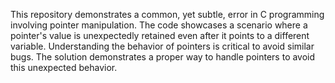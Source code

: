 This repository demonstrates a common, yet subtle, error in C programming involving pointer manipulation. The code showcases a scenario where a pointer's value is unexpectedly retained even after it points to a different variable.  Understanding the behavior of pointers is critical to avoid similar bugs. The solution demonstrates a proper way to handle pointers to avoid this unexpected behavior.